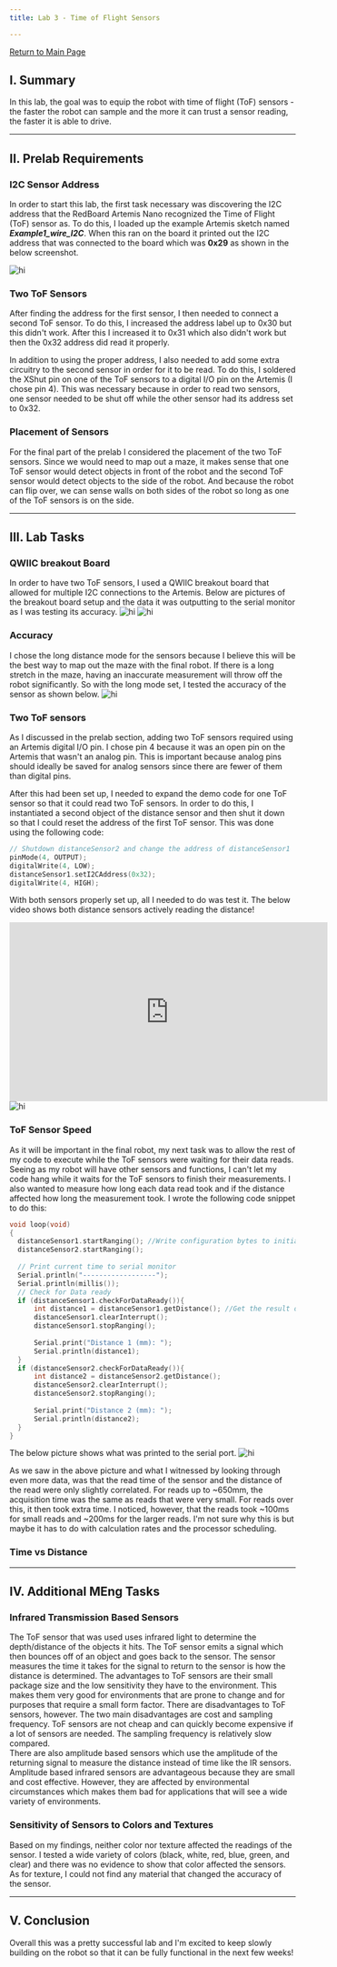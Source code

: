 ```yaml
---
title: Lab 3 - Time of Flight Sensors

---
```

[Return to Main Page](https://themandrazic.github.io/)

## I. Summary
In this lab, the goal was to equip the robot with time of flight (ToF) sensors - the faster the robot can sample and the more it can trust a sensor reading, the faster it is able to drive.

---
## II. Prelab Requirements
### I2C Sensor Address
In order to start this lab, the first task necessary was discovering the I2C address that the RedBoard Artemis Nano recognized the Time of Flight (ToF) sensor as. To do this, I loaded up the example Artemis sketch named ***Example1_wire_I2C***. When this ran on the board it printed out the I2C address that was connected to the board which was **0x29** as shown in the below screenshot.

<img src="../Images/l3_i2cPort.png" alt="hi" class="inline"/>

### Two ToF Sensors
After finding the address for the first sensor, I then needed to connect a second ToF sensor. To do this, I increased the address label up to 0x30 but this didn't work. After this I increased it to 0x31 which also didn't work but then the 0x32 address did read it properly.

In addition to using the proper address, I also needed to add some extra circuitry to the second sensor in order for it to be read. To do this, I soldered the XShut pin on one of the ToF sensors to a digital I/O pin on the Artemis (I chose pin 4). This was necessary because in order to read two sensors, one sensor needed to be shut off while the other sensor had its address set to 0x32.

### Placement of Sensors
For the final part of the prelab I considered the placement of the two ToF sensors. Since we would need to map out a maze, it makes sense that one ToF sensor would detect objects in front of the robot and the second ToF sensor would detect objects to the side of the robot. And because the robot can flip over, we can sense walls on both sides of the robot so long as one of the ToF sensors is on the side.

---
## III. Lab Tasks
### QWIIC breakout Board
In order to have two ToF sensors, I used a QWIIC breakout board that allowed for multiple I2C connections to the Artemis. Below are pictures of the breakout board setup and the data it was outputting to the serial monitor as I was testing its accuracy.
<img src="../Images/l3_setup.JPG" alt="hi" class="inline"/>
<img src="../Images/l3_singleSensor.JPG" alt="hi" class="inline"/>


### Accuracy
I chose the long distance mode for the sensors because I believe this will be the best way to map out the maze with the final robot. If there is a long stretch in the maze, having an inaccurate measurement will throw off the robot significantly. So with the long mode set, I tested the accuracy of the sensor as shown below.
<img src="../Images/l3_accuracyTest.jpg" alt="hi" class="inline"/>

### Two ToF sensors
As I discussed in the prelab section, adding two ToF sensors required using an Artemis digital I/O pin. I chose pin 4 because it was an open pin on the Artemis that wasn't an analog pin. This is important because analog pins should ideally be saved for analog sensors since there are fewer of them than digital pins. <br/>

After this had been set up, I needed to expand the demo code for one ToF sensor so that it could read two ToF sensors. In order to do this, I instantiated a second object of the distance sensor and then shut it down so that I could reset the address of the first ToF sensor. This was done using the following code:
 ```C
// Shutdown distanceSensor2 and change the address of distanceSensor1
pinMode(4, OUTPUT);
digitalWrite(4, LOW);
distanceSensor1.setI2CAddress(0x32);
digitalWrite(4, HIGH);
 ```
With both sensors properly set up, all I needed to do was test it. The below video shows both distance sensors actively reading the distance!
<iframe width="560" height="315" src="https://www.youtube.com/embed/tjK_hkgxSuI" title="YouTube video player" frameborder="0" allow="accelerometer; autoplay; clipboard-write; encrypted-media; gyroscope; picture-in-picture; web-share" allowfullscreen></iframe>

<img src="../Images/l3_doubleSensor.JPG" alt="hi" class="inline"/>

### ToF Sensor Speed
As it will be important in the final robot, my next task was to allow the rest of my code to execute while the ToF sensors were waiting for their data reads. Seeing as my robot will have other sensors and functions, I can't let my code hang while it waits for the ToF sensors to finish their measurements. I also wanted to measure how long each data read took and if the distance affected how long the measurement took. I wrote the following code snippet to do this:
```C
void loop(void)
{
  distanceSensor1.startRanging(); //Write configuration bytes to initiate measurement
  distanceSensor2.startRanging();
 
  // Print current time to serial monitor
  Serial.println("------------------");
  Serial.println(millis());
  // Check for Data ready
  if (distanceSensor1.checkForDataReady()){
      int distance1 = distanceSensor1.getDistance(); //Get the result of the measurement from the sensor
      distanceSensor1.clearInterrupt();
      distanceSensor1.stopRanging();
 
      Serial.print("Distance 1 (mm): ");
      Serial.println(distance1);
  }
  if (distanceSensor2.checkForDataReady()){
      int distance2 = distanceSensor2.getDistance();
      distanceSensor2.clearInterrupt();
      distanceSensor2.stopRanging();
 
      Serial.print("Distance 2 (mm): ");
      Serial.println(distance2);
  }
}
```
The below picture shows what was printed to the serial port.
<img src="../Images/l3_timedSerial.JPG" alt="hi" class="inline"/>

As we saw in the above picture and what I witnessed by looking through even more data, was that the read time of the sensor and the distance of the read were only slightly correlated. For reads up to ~650mm, the acquisition time was the same as reads that were very small. For reads over this, it then took extra time. I noticed, however, that the reads took ~100ms for small reads and ~200ms for the larger reads. I'm not sure why this is but maybe it has to do with calculation rates and the processor scheduling.

### Time vs Distance

---
## IV. Additional MEng Tasks
### Infrared Transmission Based Sensors
The ToF sensor that was used uses infrared light to determine the depth/distance of the objects it hits. The ToF sensor emits a signal which then bounces off of an object and goes back to the sensor. The sensor measures the time it takes for the signal to return to the sensor is how the distance is determined. The advantages to ToF sensors are their small package size and the low sensitivity they have to the environment. This makes them very good for environments that are prone to change and for purposes that require a small form factor. There are disadvantages to ToF sensors, however. The two main disadvantages are cost and sampling frequency. ToF sensors are not cheap and can quickly become expensive if a lot of sensors are needed. The sampling frequency is relatively slow compared.<br/>
There are also amplitude based sensors which use the amplitude of the returning signal to measure the distance instead of time like the IR sensors. Amplitude based infrared sensors are advantageous because they are small and cost effective. However, they are affected by environmental circumstances which makes them bad for applications that will see a wide variety of environments.

### Sensitivity of Sensors to Colors and Textures
Based on my findings, neither color nor texture affected the readings of the sensor. I tested a wide variety of colors (black, white, red, blue, green, and clear) and there was no evidence to show that color affected the sensors. As for texture, I could not find any material that changed the accuracy of the sensor. 

---
## V. Conclusion
Overall this was a pretty successful lab and I'm excited to keep slowly building on the robot so that it can be fully functional in the next few weeks!